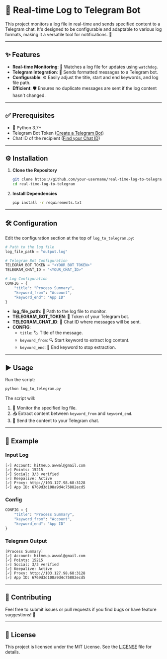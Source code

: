 # 📡 Real-time Log to Telegram Bot

This project monitors a log file in real-time and sends specified content to a Telegram chat. It's designed to be configurable and adaptable to various log formats, making it a versatile tool for notifications. 🚀

---

## ✨ Features
- **Real-time Monitoring**: 📜 Watches a log file for updates using `watchdog`.
- **Telegram Integration**: 🤖 Sends formatted messages to a Telegram bot.
- **Configurable**: ⚙️ Easily adjust the title, start and end keywords, and log file path.
- **Efficient**: 🛡️ Ensures no duplicate messages are sent if the log content hasn't changed.

---

## ✅ Prerequisites
- 🐍 Python 3.7+
- Telegram Bot Token ([Create a Telegram Bot](https://core.telegram.org/bots#botfather))
- Chat ID of the recipient ([Find your Chat ID](https://stackoverflow.com/questions/32423837/telegram-bot-how-to-get-a-group-chat-id))

---

## ⚙️ Installation

1. **Clone the Repository**
   ```bash
   git clone https://github.com/your-username/real-time-log-to-telegram.git
   cd real-time-log-to-telegram
   ```

2. **Install Dependencies**
   ```bash
   pip install -r requirements.txt
   ```

---

## 🛠️ Configuration

Edit the configuration section at the top of `log_to_telegram.py`:

```python
# Path to the log file
log_file_path = "output.log"

# Telegram Bot Configuration
TELEGRAM_BOT_TOKEN = "<YOUR_BOT_TOKEN>"
TELEGRAM_CHAT_ID = "<YOUR_CHAT_ID>"

# Log Configuration
CONFIG = {
    "title": "Process Summary",
    "keyword_from": "Account",
    "keyword_end": "App ID"
}
```

- **log_file_path**: 📂 Path to the log file to monitor.
- **TELEGRAM_BOT_TOKEN**: 🔑 Token of your Telegram bot.
- **TELEGRAM_CHAT_ID**: 💬 Chat ID where messages will be sent.
- **CONFIG**:
  - `title`: 🏷️ Title of the message.
  - `keyword_from`: 🔍 Start keyword to extract log content.
  - `keyword_end`: 🛑 End keyword to stop extraction.

---

## ▶️ Usage

Run the script:
```bash
python log_to_telegram.py
```

The script will:
1. 📡 Monitor the specified log file.
2. 📤 Extract content between `keyword_from` and `keyword_end`.
3. 📨 Send the content to your Telegram chat.

---

## 📝 Example

### Input Log
```
[✓] Account: hitmeup.awwal@gmail.com
[✓] Points: 15215
[✓] Social: 3/3 verified
[✓] Keepalive: Active
[✓] Proxy: http://103.127.98.68:3128
[✓] App ID: 6769d3d108a9d4c75882ecd5
```

### Config
```python
CONFIG = {
    "title": "Process Summary",
    "keyword_from": "Account",
    "keyword_end": "App ID"
}
```

### Telegram Output
```
[Process Summary]
[✓] Account: hitmeup.awwal@gmail.com
[✓] Points: 15215
[✓] Social: 3/3 verified
[✓] Keepalive: Active
[✓] Proxy: http://103.127.98.68:3128
[✓] App ID: 6769d3d108a9d4c75882ecd5
```

---

## 🤝 Contributing

Feel free to submit issues or pull requests if you find bugs or have feature suggestions! 🌟

---

## 📜 License

This project is licensed under the MIT License. See the [LICENSE](LICENSE) file for details.
